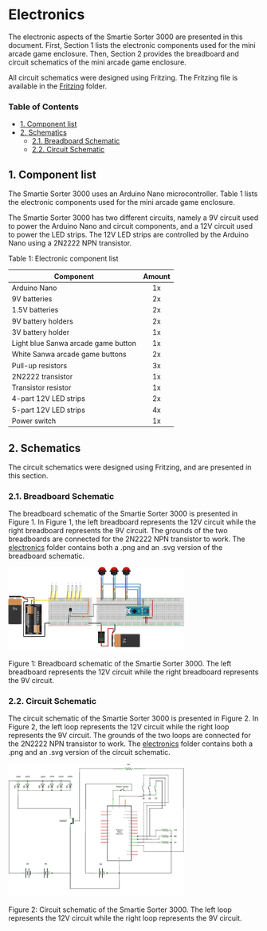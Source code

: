 # Electronics

The electronic aspects of the Smartie Sorter 3000 are presented in this document. First, Section 1 lists the electronic components used for the mini arcade game enclosure. Then, Section 2 provides the breadboard and circuit schematics of the mini arcade game enclosure.

All circuit schematics were designed using Fritzing. The Fritzing file is available in the [Fritzing](https://github.com/pieterberg/Smartie-Sorter/tree/main/documentation/electronics/fritzing) folder.

### Table of Contents

- [1. Component list](#1-component-list)
- [2. Schematics](#2-schematics)
  - [2.1. Breadboard Schematic](#21-breadboard-schematic)
  - [2.2. Circuit Schematic](#22-circuit-schematic)

## 1. Component list

The Smartie Sorter 3000 uses an Arduino Nano microcontroller. Table 1 lists the electronic components used for the mini arcade game enclosure.

The Smartie Sorter 3000 has two different circuits, namely a 9V circuit used to power the Arduino Nano and circuit components, and a 12V circuit used to power the LED strips. The 12V LED strips are controlled by the Arduino Nano using a 2N2222 NPN transistor.

Table 1: Electronic component list

| Component                           | Amount |
|-------------------------------------|:------:|
| Arduino Nano                        |   1x   |
| 9V batteries                        |   2x   |
| 1.5V batteries                      |   2x   |
| 9V battery holders                  |   2x   |
| 3V battery holder                   |   1x   |
| Light blue Sanwa arcade game button |   1x   |
| White Sanwa arcade game buttons     |   2x   |
| Pull-up resistors                   |   3x   |
| 2N2222 transistor                   |   1x   |
| Transistor resistor                 |   1x   |
| 4-part 12V LED strips               |   2x   |
| 5-part 12V LED strips               |   4x   |
| Power switch                        |   1x   |


## 2. Schematics

The circuit schematics were designed using Fritzing, and are presented in this section.

### 2.1. Breadboard Schematic

The breadboard schematic of the Smartie Sorter 3000 is presented in Figure 1. In Figure 1, the left breadboard represents the 12V circuit while the right breadboard represents the 9V circuit. The grounds of the two breadboards are connected for the 2N2222 NPN transistor to work. The [electronics](https://github.com/pieterberg/Smartie-Sorter/tree/main/documentation/electronics) folder contains both a .png and an .svg version of the breadboard schematic.

<img src="https://github.com/pieterberg/Smartie-Sorter/blob/main/documentation/electronics/breadboard.png" alt="Breadboard schematic" width="70%">

Figure 1: Breadboard schematic of the Smartie Sorter 3000. The left breadboard represents the 12V circuit while the right breadboard represents the 9V circuit.

### 2.2. Circuit Schematic

The circuit schematic of the Smartie Sorter 3000 is presented in Figure 2. In Figure 2, the left loop represents the 12V circuit while the right loop represents the 9V circuit. The grounds of the two loops are connected for the 2N2222 NPN transistor to work. The [electronics](https://github.com/pieterberg/Smartie-Sorter/tree/main/documentation/electronics) folder contains both a .png and an .svg version of the circuit schematic.

<img src="https://github.com/pieterberg/Smartie-Sorter/blob/main/documentation/electronics/schematic.png" alt="Schematic" width="70%">

Figure 2: Circuit schematic of the Smartie Sorter 3000. The left loop represents the 12V circuit while the right loop represents the 9V circuit.
